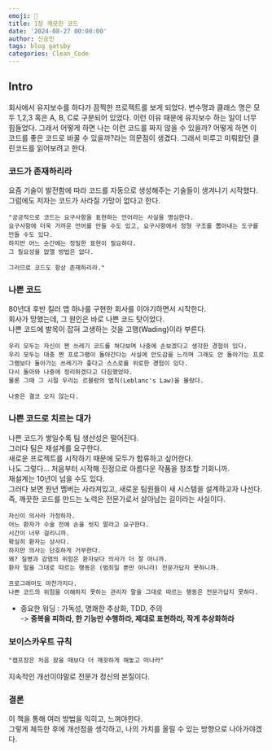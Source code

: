 ```yaml
---
emoji: 🥭
title: 1장 깨끗한 코드
date: '2024-08-27 00:00:00'
author: 신승민
tags: blog gatsby 
categories: Clean_Code
---
```


## Intro
회사에서 유지보수를 하다가 끔찍한 프로젝트를 보게 되었다. 변수명과 클래스 명은 모두 1,2,3 혹은 A, B, C로 구분되어 있었다. 이런 이유 때문에 유지보수 하는 일이 너무 힘들었다. 그래서 어떻게 하면 나는 이런 코드를 짜지 않을 수 있을까? 어떻게 하면 이 코드를 좋은 코드로 바꿀 수 있을까?라는 의문점이 생겼다. 그래서 미루고 미뤄왔던 클린코드를 읽어보려고 한다.   
  
### 코드가 존재하리라
요즘 기술이 발전함에 따라 코드를 자동으로 생성해주는 기술들이 생겨나기 시작했다. 그럼에도 저자는 코드가 사라질 가망이 없다고 한다.  
  
```
"궁긍적으로 코드는 요구사항을 표현하는 언어라는 사실을 명심한다. 
요구사항에 더욱 가까운 언어를 만들 수도 있고, 요구사항에서 정형 구조를 뽑아내는 도구를 만들 수도 있다. 
하지만 어느 순간에는 정밀한 표현이 필요하다.
그 필요성을 없앨 방법은 없다.

그러므로 코드도 항상 존재하리라."
```

### 나쁜 코드
80년대 후반 킬러 앱 하나를 구현한 회사를 이야기하면서 시작한다.  
회사가 망했는데, 그 원인은 바로 나쁜 코드 탓이었다.  
나쁜 코드에 발목이 잡혀 고생하는 것을 고행(Wading)이라 부른다.
```
우리 모두는 자신이 짠 쓰레기 코드를 쳐다보며 나중에 손보겠다고 생각한 경험이 있다. 
우리 모두는 대충 짠 프로그램이 돌아간다는 사실에 안도감을 느끼며 그래도 안 돌아가는 프로그램보다 돌아가는 쓰레기가 좋다고 스스로를 위로한 경험이 있다. 
다시 돌아와 나중에 정리하겠다고 다짐했었따.
물론 그때 그 시절 우리는 르블랑의 법칙(Leblanc's Law)을 몰랐다.

나중은 결코 오지 않는다.
```
### 나쁜 코드로 치르는 대가
나쁜 코드가 쌓일수록 팀 생산성은 떨어진다.  
그러다 팀은 재설계를 요구한다.  
새로운 프로젝트를 시작하기 때문에 모두가 합류하고 싶어한다.  
나도 그렇다... 처음부터 시작해 진정으로 아름다운 작품을 창조할 기회니까.  
재설계는 10년이 넘을 수도 있다.  
그러다 보면 원년 멤버는 사라져있고, 새로운 팀원들이 새 시스템을 설계하고자 나선다.  
즉, 깨끗한 코드를 만드는 노력은 전문가로서 살아남는 길이라는 사실이다.  

```
자신이 의사라 가정하자.
어느 환자가 수술 전에 손을 씻지 말라고 요구한다.
시간이 너무 걸리니까.
확실히 환자는 상사다.
하지만 의사는 단호하게 거부한다.
왜? 질병과 감염의 위험은 환자보다 의사가 더 잘 아니까.
환자 말을 그대로 따르는 행동은 (범죄일 뿐만 아니라) 전문가답지 못하니까.

프로그래머도 마찬가지다.
나쁜 코드의 위험을 이해하지 못하는 관리자 말을 그대로 따르는 행동은 전문가답지 못하다.
```

* 중요한 워딩 : 가독성, 명쾌한 추상화, TDD, 주의  
-> **중복을 피하라, 한 기능만 수행하라, 제대로 표현하라, 작게 추상화하라**

### 보이스카우트 규칙
```
"캠프장은 처음 왔을 때보다 더 깨끗하게 해놓고 떠나라"
```
지속적인 개선이야말로 전문가 정신의 본질이다.

### 결론
이 책을 통해 여러 방법을 익히고, 느껴야한다.  
그렇게 체득한 후에 개선점을 생각하고, 나의 가치를 올릴 수 있는 방향으로 나아가야겠다. 

```toc

```